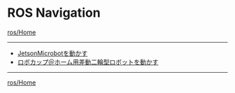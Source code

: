 # ROS Navigation

[ros/Home](../Home.md)

---

- [JetsonMicrobotを動かす](./robot_for_ipbl_microbot.md)
- [ロボカップ＠ホーム用差動二輪型ロボットを動かす](./robot_for_robocup_at_home.md)

---

[ros/Home](../Home.md)
